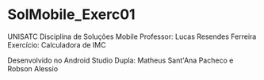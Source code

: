 # SolMobile_Exerc01

UNISATC
Disciplina de Soluções Mobile
Professor: Lucas Resendes Ferreira
Exercício: Calculadora de IMC

Desenvolvido no Android Studio
Dupla: Matheus Sant'Ana Pacheco e Robson Alessio
